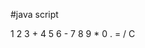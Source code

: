 #java script

<title>Online Calculator</title> <style> table { margin: auto; border-collapse: collapse; } input[type=text] { width: 100%; text-align: right; font-size: 2em; } button { width: 100%; height: 50px; font-size: 1.5em; } </style>
1	2	3	+
4	5	6	-
7	8	9	*
0	.	=	/
C
<script>
    function main(key) {
        var screen = document.getElementById("screen");
        screen.value = screen.value + key;
    }

    function calculate() {
        var screen = document.getElementById("screen");
        try {
            screen.value = eval(screen.value);
        } catch (e) {
            screen.value = "Error";
        }
    }

    function clearScreen() {
        document.getElementById("screen").value = "";
    }
</script>
